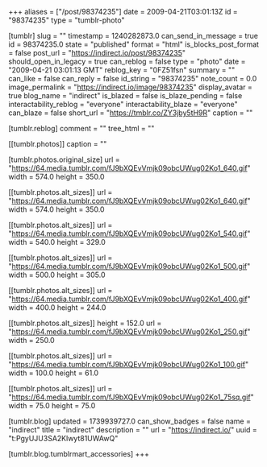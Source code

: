 +++
aliases = ["/post/98374235"]
date = 2009-04-21T03:01:13Z
id = "98374235"
type = "tumblr-photo"

[tumblr]
slug = ""
timestamp = 1240282873.0
can_send_in_message = true
id = 98374235.0
state = "published"
format = "html"
is_blocks_post_format = false
post_url = "https://indirect.io/post/98374235"
should_open_in_legacy = true
can_reblog = false
type = "photo"
date = "2009-04-21 03:01:13 GMT"
reblog_key = "0FZ51fsn"
summary = ""
can_like = false
can_reply = false
id_string = "98374235"
note_count = 0.0
image_permalink = "https://indirect.io/image/98374235"
display_avatar = true
blog_name = "indirect"
is_blazed = false
is_blaze_pending = false
interactability_reblog = "everyone"
interactability_blaze = "everyone"
can_blaze = false
short_url = "https://tmblr.co/ZY3jby5tH9R"
caption = ""

[tumblr.reblog]
comment = ""
tree_html = ""

[[tumblr.photos]]
caption = ""

[tumblr.photos.original_size]
url = "https://64.media.tumblr.com/fJ9bXQEvVmjk09obcUWug02Ko1_640.gif"
width = 574.0
height = 350.0

[[tumblr.photos.alt_sizes]]
url = "https://64.media.tumblr.com/fJ9bXQEvVmjk09obcUWug02Ko1_640.gif"
width = 574.0
height = 350.0

[[tumblr.photos.alt_sizes]]
url = "https://64.media.tumblr.com/fJ9bXQEvVmjk09obcUWug02Ko1_540.gif"
width = 540.0
height = 329.0

[[tumblr.photos.alt_sizes]]
url = "https://64.media.tumblr.com/fJ9bXQEvVmjk09obcUWug02Ko1_500.gif"
width = 500.0
height = 305.0

[[tumblr.photos.alt_sizes]]
url = "https://64.media.tumblr.com/fJ9bXQEvVmjk09obcUWug02Ko1_400.gif"
width = 400.0
height = 244.0

[[tumblr.photos.alt_sizes]]
height = 152.0
url = "https://64.media.tumblr.com/fJ9bXQEvVmjk09obcUWug02Ko1_250.gif"
width = 250.0

[[tumblr.photos.alt_sizes]]
url = "https://64.media.tumblr.com/fJ9bXQEvVmjk09obcUWug02Ko1_100.gif"
width = 100.0
height = 61.0

[[tumblr.photos.alt_sizes]]
url = "https://64.media.tumblr.com/fJ9bXQEvVmjk09obcUWug02Ko1_75sq.gif"
width = 75.0
height = 75.0

[tumblr.blog]
updated = 1739939727.0
can_show_badges = false
name = "indirect"
title = "indirect"
description = ""
url = "https://indirect.io/"
uuid = "t:PgyUJU3SA2Klwyt81UWAwQ"

[tumblr.blog.tumblrmart_accessories]
+++
